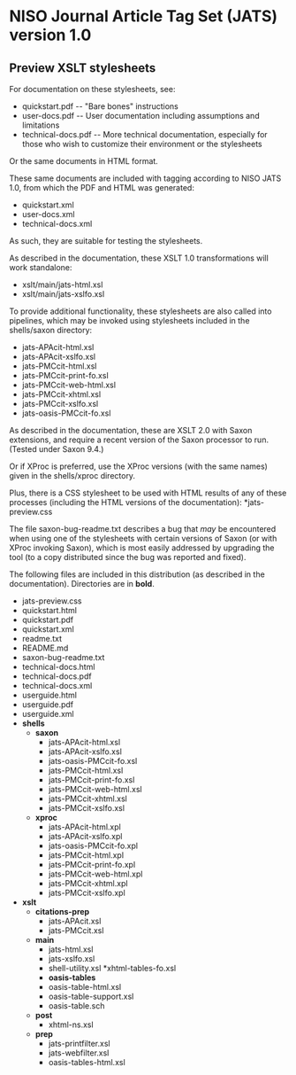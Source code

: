 # NISO Journal Article Tag Set (JATS) version 1.0
## Preview XSLT stylesheets

For documentation on these stylesheets, see:
* quickstart.pdf -- "Bare bones" instructions
* user-docs.pdf -- User documentation including assumptions and limitations
* technical-docs.pdf -- More technical documentation, especially
                      for those who wish to customize their
                      environment or the stylesheets

Or the same documents in HTML format.

These same documents are included with tagging according to
NISO JATS 1.0, from which the PDF and HTML was
generated:
* quickstart.xml
* user-docs.xml
* technical-docs.xml

As such, they are suitable for testing the stylesheets.

As described in the documentation, these XSLT 1.0 transformations
will work standalone:
* xslt/main/jats-html.xsl
* xslt/main/jats-xslfo.xsl

To provide additional functionality, these stylesheets are also
called into pipelines, which may be invoked using stylesheets
included in the shells/saxon directory:
* jats-APAcit-html.xsl
* jats-APAcit-xslfo.xsl
* jats-PMCcit-html.xsl
* jats-PMCcit-print-fo.xsl
* jats-PMCcit-web-html.xsl
* jats-PMCcit-xhtml.xsl
* jats-PMCcit-xslfo.xsl
* jats-oasis-PMCcit-fo.xsl

As described in the documentation, these are XSLT 2.0 with Saxon
extensions, and require a recent version of the Saxon processor
to run. (Tested under Saxon 9.4.)

Or if XProc is preferred, use the XProc versions (with the same names)
given in the shells/xproc directory.

Plus, there is a CSS stylesheet to be used with HTML results of
any of these processes (including the HTML versions of the
documentation):
*jats-preview.css

The file saxon-bug-readme.txt describes a bug that *may* be encountered
when using one of the stylesheets with certain versions of Saxon (or
with XProc invoking Saxon), which is most easily addressed by upgrading
the tool (to a copy distributed since the bug was reported and fixed).

The following files are included in this distribution
(as described in the documentation).  Directories are in **bold**.

* jats-preview.css
* quickstart.html
* quickstart.pdf
* quickstart.xml
* readme.txt
* README.md
* saxon-bug-readme.txt
* technical-docs.html
* technical-docs.pdf
* technical-docs.xml
* userguide.html
* userguide.pdf
* userguide.xml
* **shells**
    * **saxon**
        * jats-APAcit-html.xsl
        * jats-APAcit-xslfo.xsl
        * jats-oasis-PMCcit-fo.xsl
        * jats-PMCcit-html.xsl
        * jats-PMCcit-print-fo.xsl
        * jats-PMCcit-web-html.xsl
        * jats-PMCcit-xhtml.xsl
        * jats-PMCcit-xslfo.xsl
    * **xproc**
        * jats-APAcit-html.xpl
        * jats-APAcit-xslfo.xpl
        * jats-oasis-PMCcit-fo.xpl
        * jats-PMCcit-html.xpl
        * jats-PMCcit-print-fo.xpl
        * jats-PMCcit-web-html.xpl
        * jats-PMCcit-xhtml.xpl
        * jats-PMCcit-xslfo.xpl
* **xslt**
    * **citations-prep**
        * jats-APAcit.xsl
        * jats-PMCcit.xsl
    * **main**
        * jats-html.xsl
        * jats-xslfo.xsl
        * shell-utility.xsl
         *xhtml-tables-fo.xsl
        * **oasis-tables**
        * oasis-table-html.xsl
        * oasis-table-support.xsl
        * oasis-table.sch
    * **post**
        * xhtml-ns.xsl
    * **prep**
        * jats-printfilter.xsl
        * jats-webfilter.xsl
        * oasis-tables-html.xsl